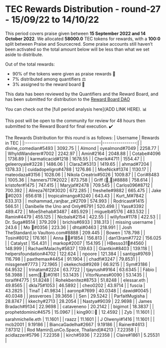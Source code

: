 
# TEC Rewards Distribution - round-27  - 15/09/22 to 14/10/22
This period covers praise given between **15 September 2022 and 14 October 2022**. We allocated **58000.0** TEC tokens for rewards, with a **100:0** split between Praise and Sourcecred. Some praise accounts still haven’t been activated so the total amount below will be less than what we set aside to distribute.

Out of the total rewards:

* 90% of the tokens were given as praise rewards :pray:
* 7% distributed among quantifiers :balance_scale:
* 3% assigned to the reward board :memo:

This data has been reviewed by the Quantifiers and the Reward Board, and has been submitted for distribution to the [Reward Board DAO](https://xdai.aragon.blossom.software/#/rewardboardtec/)


You can check out the [full period analysis here](ADD LINK HERE). :bar_chart:

This post will be open to the community for review for 48 hours then submitted to the Reward Board for final execution. :heavy_check_mark:

The Rewards Distribution for this round is as follows:
| Username                              |   Rewards in TEC |
|:--------------------------------------|-----------------:|
| divine_comedian#5493                  |       3092.75    |
| Almond | oyealmond#7049               |       2258.77    |
| WhyldWanderer#7002                    |       2242.97    |
| Amin#2164                             |       2048.88    |
| Cotabe#4096                           |       1736.89    |
| karmaticacid#1218                     |       1678.55    |
| Cherik#4711                           |       1554.47    |
| geleeroyale#3228                      |       1486.06    |
| ClaraZi#5313                          |       1419.65    |
| ahmad#7204                            |       1378.33    |
| cuidadopeligro#4788                   |       1276.86    |
| MoeNick#1374                          |       1130.17    |
| mateodaza#3156                        |       1028.06    |
| Nikola Creatrix#5026                  |       1009.87    |
| Cori#8483                             |       1005.36    |
| hanners717#2022                       |        873.758   |
| Griff (💜,💜)#8888                    |        758.614   |
| kristofer#1475                        |        747.415   |
| Maryjaf#2478                          |        709.545   |
| Carlos096#8712                        |        700.392   |
| Alireza7612#3020                      |        672.285   |
| freshelle#9882                        |        665.475   |
| Jake🐍#0203                           |        656.618   |
| tropicalmango#3240                    |        643.43    |
| Kurt_M#7842                           |        633.313   |
| mohammad_ranjbar_z#2709               |        574.993   |
| Rodricast#1415                        |        566.51    |
| Danibelle the Uno and Only#6791       |        520.498   |
| Yass#3392                             |        489.472   |
| MoeShehab#3487                        |        485.929   |
| miguelb#5176                          |        483.532   |
| Ramin#4479                            |        455.125   |
| Nicbals#2154                          |        422.55    |
| willyfox#1178                         |        422.53    |
| Dr. Suga#8514                         |        379.209   |
| brichis#6933                          |        318.313   |
| missing username                      |        243.6     |
| Mo 🤖#0356                            |        223.36    |
| dhtal#0463                            |        218.991   |
| Josh TheStandard.io Vaultoro.com#8888 |        209.445   |
| Bowen                                 |        178.798   |
| Tosin#8012                            |        176.161   |
| Anna 🐙🦊#1854                        |        156.813   |
| dan13ram#7722                         |        156.025   |
| Catalyst                              |        154.431   |
| markop#2007                           |        154.195   |
| HBesso31🐙#4560                       |        148.999   |
| RachaelMalachy#5837                   |        139.63    |
| Giantkin#8403                         |        139.118   |
| helpersfoundation#4702                |        122.624   |
| npoore                                |        121.384   |
| santigs#9769                          |        116.798   |
| paxthemax#4454                        |         91.1904  |
| chadfi#3247                           |         79.8531  |
| missgene#7773                         |         72.1965  |
| okekechidi#9269                       |         66.9215  |
| Sym#3186                              |         64.9532  |
| trinatam#2224                         |         63.7722  |
| tjayrush#9164                         |         63.6345  |
| Fábio                                 |         58.3988  |
| sem(🌸,🐝)#0161                       |         53.1435  |
| VitorNunes#0090                       |         53.1435  |
| toraif#4775                           |         51.8248  |
| Rohekbenitez#8753                     |         51.8248  |
| elessar.eth                           |         49.8565  |
| dkla75#1053                           |         46.5892  |
| cheo0202                              |         43.9714  |
| fuscia                                |         43.2825  |
| TinaT                                 |         41.9834  |
| aaronp#7699                           |         40.0348  |
| dawid#0045                            |         40.0348  |
| jessveroes                            |         39.3656  |
| Sen                                   |         29.5242  |
| ParfaitMugisha                        |         28.8747  |
| kkechy#2713                           |         28.2054  |
| Nastya#9039                           |         22.9698  |
| James Bradach#9134                    |         22.9698  |
| cataveneno                            |         20.2142  |
| bigimot                               |         18.3837  |
| prophetdominic#4575                   |         15.0967  |
| king90⚾🥎                            |         12.4592  |
| Zyb                                   |         11.1601  |
| sarahmichelle.eth                     |         11.1601  |
| raazz                                 |         11.1601  |
| J Olwenyi#1416                        |         11.1601  |
| mcb2001                               |          9.19186 |
| BiancaGadelha#2667                    |          9.19186 |
| Rainer#4613                           |          7.87312 |
| Rod Mamin[LunCo.Space, Thailand]#4213 |          7.22358 |
| acidlazzer#5796                       |          7.22358 |
| kirch#5936                            |          7.22358 |
| Claire#1861                           |          5.25531 |